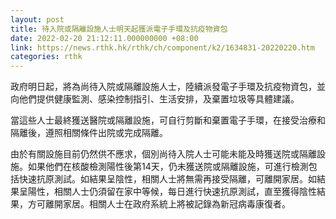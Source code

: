 ```yaml
---
layout: post
title: 待入院或隔離設施人士明天起獲派電子手環及抗疫物資包
date: 2022-02-20 21:12:11.000000000 +08:00
link: https://news.rthk.hk/rthk/ch/component/k2/1634831-20220220.htm
categories: rthk
---
```


政府明日起，將為尚待入院或隔離設施人士，陸續派發電子手環及抗疫物資包，並向他們提供健康監測、感染控制指引、生活安排，及棄置垃圾等具體建議。

當這些人士最終獲送醫院或隔離設施，可自行剪斷和棄置電子手環，在接受治療和隔離後，遵照相關條件出院或完成隔離。

由於有關設施目前仍然供不應求，個別尚待入院人士可能未能及時獲送院或隔離設施。如果他們在核酸檢測陽性後第14天，仍未獲送院或隔離設施，可進行檢測包括快速抗原測試。如結果呈陰性，相關人士將無需再接受隔離，可離開家居。如結果呈陽性，相關人士仍須留在家中等候，每日進行快速抗原測試，直至獲得陰性結果，方可離開家居。相關人士在政府系統上將被記錄為新冠病毒康復者。
